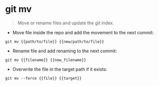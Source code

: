 # git mv

> Move or rename files and update the git index.

- Move file inside the repo and add the movement to the next commit:

`git mv {{path/to/file}} {{new/path/to/file}}`

- Rename file and add renaming to the next commit:

`git mv {{filename}} {{new_filename}}`

- Overwrite the file in the target path if it exists:

`git mv --force {{file}} {{target}}`
